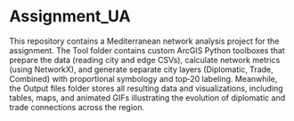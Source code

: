 # Assignment_UA

This repository contains a Mediterranean network analysis project for the assignment. The Tool folder contains custom ArcGIS Python toolboxes that prepare the data (reading city and edge CSVs), calculate network metrics (using NetworkX), and generate separate city layers (Diplomatic, Trade, Combined) with proportional symbology and top‐20 labeling. Meanwhile, the Output files folder stores all resulting data and visualizations, including tables, maps, and animated GIFs illustrating the evolution of diplomatic and trade connections across the region.
